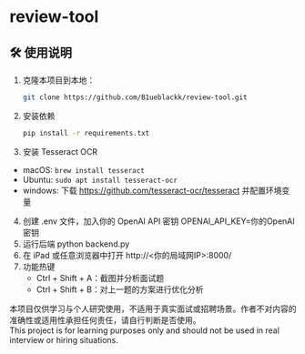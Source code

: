 # review-tool
## 🛠 使用说明

1. 克隆本项目到本地：

   ```bash
   git clone https://github.com/B1ueblackk/review-tool.git
   
2. 安装依赖
   ```bash
   pip install -r requirements.txt
3. 安装 Tesseract OCR
* macOS: ```brew install tesseract```
* Ubuntu: ```sudo apt install tesseract-ocr ```
* windows: 下载 https://github.com/tesseract-ocr/tesseract 并配置环境变量
4. 创建 .env 文件，加入你的 OpenAI API 密钥
OPENAI_API_KEY=你的OpenAI密钥
5.	运行后端
python backend.py
6.	在 iPad 或任意浏览器中打开
http://<你的局域网IP>:8000/
7. 功能热键
   * Ctrl + Shift + A：截图并分析面试题 
   * Ctrl + Shift + B：对上一题的方案进行优化分析

本项目仅供学习与个人研究使用，不适用于真实面试或招聘场景。作者不对内容的准确性或适用性承担任何责任，请自行判断是否使用。   
This project is for learning purposes only and should not be used in real interview or hiring situations.